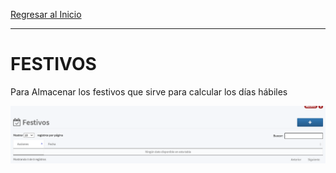 [Regresar al Inicio](../readme.md)

---
# FESTIVOS

Para Almacenar los festivos que sirve para calcular los días hábiles

![Festivos](../recursos/img/festivos.png)

